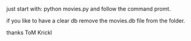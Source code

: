 just start with: python movies.py
and follow the command promt.

if you like to have a clear db remove the movies.db file from the folder.

thanks 
ToM Krickl